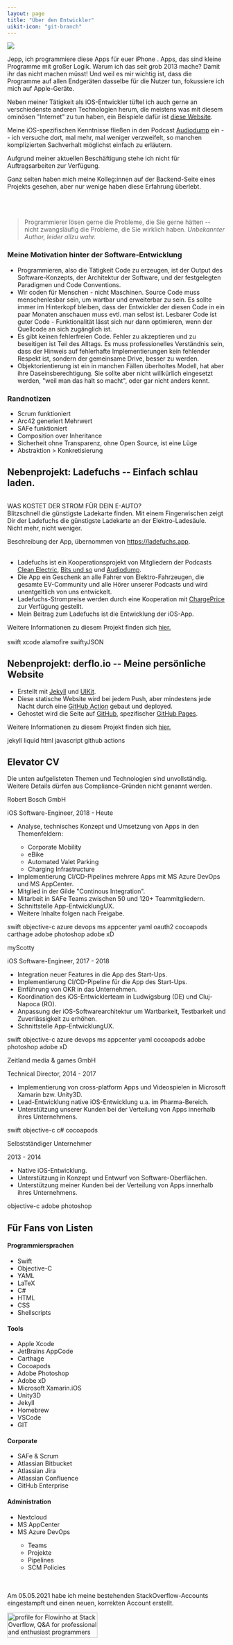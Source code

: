 ```yaml
---
layout: page
title: "Über den Entwickler"
uikit-icon: "git-branch"
---
```


![](/assets/entwickler/office.jpg)

Jepp, ich programmiere diese Apps für euer iPhone <span uk-icon="phone"></span>. Apps, das sind kleine Programme mit großer Logik. Warum ich das seit grob 2013 mache? Damit ihr das nicht machen müsst! Und weil es mir wichtig ist, dass die Programme auf allen Endgeräten dasselbe für die Nutzer tun, fokussiere ich mich auf Apple-Geräte. 

Neben meiner Tätigkeit als iOS-Entwickler tüftel ich auch gerne an verschiedenste anderen Technologien herum, die meistens was mit diesem ominösen "Internet" zu tun haben, ein Beispiele dafür ist [diese Website](/ueber-diese-seite/).

Meine iOS-spezifischen Kenntnisse fließen in den Podcast [Audiodump](https://audiodump.de) ein -- ich versuche dort, mal mehr, mal weniger verzweifelt, so manchen komplizierten Sachverhalt möglichst einfach zu erläutern.

<div class="uk-alert-warning" uk-alert>
    <a class="uk-alert-close" uk-close></a>
    <p><span uk-icon="warning"></span> Aufgrund meiner aktuellen Beschäftigung stehe ich nicht für Auftragsarbeiten zur Verfügung.</p>
</div>

Ganz selten haben mich meine Kolleg:innen auf der Backend-Seite <span uk-icon="database"></span> eines Projekts gesehen, aber nur wenige haben diese Erfahrung überlebt.
<br /><br /><br /><br />
> Programmierer lösen gerne die Probleme, die Sie gerne hätten -- nicht zwangsläufig die Probleme, die Sie wirklich haben.
*Unbekannter Author, leider allzu wahr.*

<div class="" uk-grid>
    <div class="uk-width-expand@m">
    <h3>Meine Motivation hinter der Software-Entwicklung</h3>
    <ul>
        <li>Programmieren, also die Tätigkeit Code zu erzeugen, ist der Output des Software-Konzepts, der Architektur der Software, und der festgelegten Paradigmen und Code Conventions.</li>
        <li>Wir coden für Menschen - nicht Maschinen. Source Code muss menschenlesbar sein, um wartbar und erweiterbar zu sein. Es sollte immer im Hinterkopf bleiben, dass der Entwickler der diesen Code in ein paar Monaten anschauen muss evtl. man selbst ist. Lesbarer Code ist guter Code - Funktionalität lässt sich nur dann optimieren, wenn der Quellcode an sich zugänglich ist.</li>
        <li>Es gibt keinen fehlerfreien Code. Fehler zu akzeptieren und zu beseitigen ist Teil des Alltags. Es muss professionelles Verständnis sein, dass der Hinweis auf fehlerhafte Implementierungen kein fehlender Respekt ist, sondern der gemeinsame Drive, besser zu werden.</li>
        <li>Objektorientierung ist ein in manchen Fällen überholtes Modell, hat aber ihre Daseinsberechtigung. Sie sollte aber nicht willkürlich eingesetzt werden, "weil man das halt so macht", oder gar nicht anders kennt.</li>
    </ul>
    </div>
    <div class="uk-width-1-3@m">
    <h3>Randnotizen</h3>
    <ul>
        <li>Scrum funktioniert</li>
        <li>Arc42 generiert Mehrwert</li>
        <li>SAFe funktioniert</li>
        <li>Composition over Inheritance</li>
        <li>Sicherheit ohne Transparenz, ohne Open Source, ist eine Lüge</li>
        <li>Abstraktion > Konkretisierung</li>
    </ul>
    </div>
</div>

## Nebenprojekt: Ladefuchs -- Einfach schlau laden.

<div class="" uk-grid>
    <div class="uk-width-1-3@m" uk-lightbox="animation: slide">
    <a class="uk-inline" href="/assets/entwickler/ladefuchs.png" data-caption="Ladefuchs iOS (links) und Android (rechts)">
            <img src="/assets/entwickler/ladefuchs.png" alt="">
        </a>
    </div>
    <div class="uk-width-expand@m">
        <div uk-alert>
            <p>WAS KOSTET DER STROM FÜR DEIN E-AUTO? <br />
                Blitzschnell die günstigste Ladekarte finden. Mit einem Fingerwischen zeigt Dir der Ladefuchs die günstigste Ladekarte an der Elektro-Ladesäule. <br />
                Nicht mehr, nicht weniger. </p>
        </div>
        <span class="uk-text-muted">Beschreibung der App, übernommen von <a href="https://ladefuchs.app">https://ladefuchs.app</a>.</span><br /><br />
        <ul>
            <li>Ladefuchs ist ein Kooperationsprojekt von Mitgliedern der Podcasts <a href="https://www.cleanelectric.de/">Clean Electric</a>, <a href="http://www.bitsundso.de/category/podcast/">Bits und so</a> und <a href="https://audiodump.de">Audiodump</a>.</li>
            <li>Die App ein Geschenk an alle Fahrer von Elektro-Fahrzeugen, die gesamte EV-Community und alle Hörer unserer Podcasts und wird unentgeltlich von uns entwickelt.</li>
            <li>Ladefuchs-Strompreise werden durch eine Kooperation mit <a href="https://www.chargeprice.app/">ChargePrice</a> zur Verfügung gestellt.</li> 
            <li>Mein Beitrag zum Ladefuchs ist die Entwicklung der iOS-App.</li>
        </ul>
        Weitere Informationen zu diesem Projekt finden sich <a href="https://ladefuchs.app">hier.</a><br /><br />
        <span class="uk-badge">swift</span>
        <span class="uk-badge">xcode</span>
        <span class="uk-badge">alamofire</span>
        <span class="uk-badge">swiftyJSON</span>
    </div>
</div>

## Nebenprojekt: derflo.io -- Meine persönliche Website

<div class="" uk-grid>
    <div class="uk-width-expand@m">
        <p>
            <ul>
                <li>Erstellt mit <a href="https://jekyllrb.com">Jekyll</a> und <a href="https://getuikit.com">UIKit</a>.</li>
                <li>Diese statische Website wird bei jedem Push, aber mindestens jede Nacht durch eine <a href="https://github.com/features/actions">GitHub Action</a> gebaut und deployed.</li>
                <li>Gehostet wird die Seite auf <a href="https://github.com">GitHub</a>, spezifischer <a href="https://pages.github.com/">GitHub Pages</a>.</li>
            </ul>
        Weitere Informationen zu diesem Projekt finden sich <a href="/ueber-diese-seite/">hier.</a>
        </p> 
        <span class="uk-badge">jekyll</span>
        <span class="uk-badge">liquid</span>
        <span class="uk-badge">html</span>
        <span class="uk-badge">javascript</span>
        <span class="uk-badge">github actions</span>
    </div>
    <div class="uk-width-1-3@m" uk-lightbox="animation: slide">
    <a class="uk-inline" href="/assets/entwickler/ipad-screen-flowinhocom.png" data-caption="flowinho.com auf einem iPad Air 2020">
            <img src="/assets/entwickler/ipad-screen-flowinhocom.png" alt="">
        </a>
    </div>
        
</div>



## Elevator CV

<span class="uk-text-muted">Die unten aufgelisteten Themen und Technologien sind unvollständig. Weitere Details dürfen aus Compliance-Gründen nicht genannt werden.</span>

<div class="uk-child-width-1-2@s uk-grid-collapse uk-text-center" uk-grid>
    <div>
        <div class="uk-tile uk-tile-default">
            <p class="uk-h3 uk-text-primary">Robert Bosch GmbH</p>
            <span class="uk-text-muted">iOS Software-Engineer, 2018 - Heute</span>
            <div align="left">
            <ul>
                <li>Analyse, technisches Konzept und Umsetzung von Apps in den Themenfeldern:</li>
                <ul>
                    <li>Corporate Mobility</li>
                    <li>eBike</li>
                    <li>Automated Valet Parking</li>
                    <li>Charging Infrastructure</li>
                </ul>
                <li>Implementierung CI/CD-Pipelines mehrere Apps mit MS Azure DevOps und MS AppCenter. </li>
                <li>Mitglied in der Gilde "Continous Integration".</li>
                <li>Mitarbeit in SAFe Teams zwischen 50 und 120+ Teammitgliedern.</li>
                <li>Schnittstelle App-Entwicklung<span uk-icon="triangle-left"></span><span uk-icon="triangle-right"></span>UX.</li>
                <li>Weitere Inhalte folgen nach Freigabe.</li>
            </ul>
            </div>
            <span class="uk-badge">swift</span>
            <span class="uk-badge">objective-c</span>
            <span class="uk-badge">azure devops</span>
            <span class="uk-badge">ms appcenter</span>
            <span class="uk-badge">yaml</span>
            <span class="uk-badge">oauth2</span>
            <span class="uk-badge">cocoapods</span>
            <span class="uk-badge">carthage</span>
            <span class="uk-badge">adobe photoshop</span>
            <span class="uk-badge">adobe xD</span>
        </div>
    </div>
    <div>
        <div class="uk-tile uk-tile-muted">
            <p class="uk-h3">myScotty</p>
            <span class="uk-text-muted">iOS Software-Engineer, 2017 - 2018</span>
            <div align="left">
            <ul>
            <li>Integration neuer Features in die App des Start-Ups.</li>
                <li>Implementierung CI/CD-Pipeline für die App des Start-Ups.</li>
                <li>Einführung von OKR in das Unternehmen.</li>
                <li>Koordination des iOS-Entwicklerteam in Ludwigsburg (DE) und Cluj-Napoca (RO).</li>
                <li>Anpassung der iOS-Softwarearchitektur um Wartbarkeit, Testbarkeit und Zuverlässigkeit zu erhöhen.</li>
                <li>Schnittstelle App-Entwicklung<span uk-icon="triangle-left"></span><span uk-icon="triangle-right"></span>UX.</li>
            </ul>
            </div>
            <span class="uk-badge">swift</span>
            <span class="uk-badge">objective-c</span>
            <span class="uk-badge">azure devops</span>
            <span class="uk-badge">ms appcenter</span>
            <span class="uk-badge">yaml</span>
            <span class="uk-badge">cocoapods</span>
            <span class="uk-badge">adobe photoshop</span>
            <span class="uk-badge">adobe xD</span>
        </div>
    </div>
    <div>
        <div class="uk-tile uk-tile-muted">
            <p class="uk-h3">Zeitland media & games GmbH</p>
            <span class="uk-text-muted">Technical Director, 2014 - 2017</span>
            <div align="left">
            <ul>
                <li>Implementierung von cross-platform Apps und Videospielen in Microsoft Xamarin bzw. Unity3D.</li>
                <li>Lead-Entwicklung native iOS-Entwicklung u.a. im Pharma-Bereich.</li>
                <li>Unterstützung unserer Kunden bei der Verteilung von Apps innerhalb ihres Unternehmens.</li>
            </ul>
            </div>
            <span class="uk-badge">swift</span>
            <span class="uk-badge">objective-c</span>
            <span class="uk-badge">c#</span>
            <span class="uk-badge">cocoapods</span>
        </div>
    </div>
    <div>
        <div class="uk-tile uk-tile-default">
            <p class="uk-h3">Selbstständiger Unternehmer</p>
            <span class="uk-text-muted">2013 - 2014</span>
            <div align="left">
            <ul>
                <li>Native iOS-Entwicklung.</li>
                <li>Unterstützung in Konzept und Entwurf von Software-Oberflächen.</li>
                <li>Unterstützung meiner Kunden bei der Verteilung von Apps innerhalb ihres Unternehmens.</li>
            </ul>
            </div>
            <span class="uk-badge">objective-c</span>
            <span class="uk-badge">adobe photoshop</span>
        </div>
    </div>
</div>

## Für Fans von Listen

<div class="uk-grid-divider" uk-grid>
    <div class="uk-width-1-4@m">
    <h4>Programmiersprachen</h4>
    <ul>
        <li>Swift</li>
        <li>Objective-C</li>
        <li>YAML</li>
        <li>LaTeX</li>
        <li>C#</li>
        <li>HTML</li>
        <li>CSS</li>
        <li>Shellscripts</li>
    </ul>
    </div>
    <div class="uk-width-1-4@m">
    <h4>Tools</h4>
    <ul>
        <li>Apple Xcode</li>
        <li>JetBrains AppCode</li>
        <li>Carthage</li>
        <li>Cocoapods</li>
        <li>Adobe Photoshop</li>
        <li>Adobe xD</li>
        <li>Microsoft Xamarin.iOS</li>
        <li>Unity3D</li>
        <li>Jekyll</li>
        <li>Homebrew</li>
        <li>VSCode</li>
        <li>GIT</li>
    </ul>
    </div>
    <div class="uk-width-1-4@m">
    <h4>Corporate</h4>
    <ul>
        <li>SAFe & Scrum</li>
        <li>Atlassian Bitbucket</li>
        <li>Atlassian Jira</li>
        <li>Atlassian Confluence</li>
        <li>GitHub Enterprise</li>
    </ul>
    </div>
    <div class="uk-width-1-4@m">
    <h4>Administration</h4>
    <ul>
        <li>Nextcloud</li>
        <li>MS AppCenter</li>
        <li>MS Azure DevOps</li>
        <ul>
            <li>Teams</li>
            <li>Projekte</li>
            <li>Pipelines</li>
            <li>SCM Policies</li>
        </ul>
    </ul>
    </div>
</div>

<br /> <br />
Am 05.05.2021 habe ich meine bestehenden StackOverflow-Accounts eingestampft und einen neuen, korrekten Account erstellt.

<a href="https://stackoverflow.com/users/15840803/flowinho"><img src="https://stackoverflow.com/users/flair/15840803.png" width="208" height="58" alt="profile for Flowinho at Stack Overflow, Q&amp;A for professional and enthusiast programmers" title="profile for Flowinho at Stack Overflow, Q&amp;A for professional and enthusiast programmers"></a>